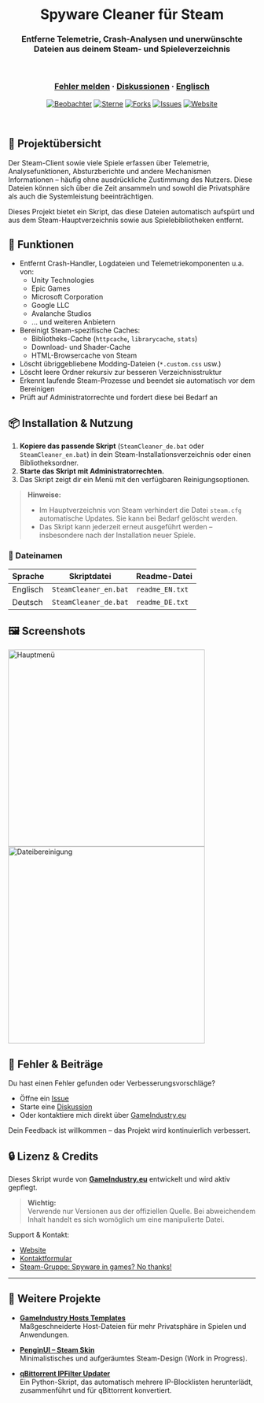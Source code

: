 <h1 align="center">Spyware Cleaner für Steam</h1>
<h3 align="center">Entferne Telemetrie, Crash-Analysen und unerwünschte Dateien aus deinem Steam- und Spieleverzeichnis</h3>

<br />

<h3 align="center">
  <a href="https://github.com/KodoPengin/SteamCleaner/issues">Fehler melden</a>
  <span> · </span>
  <a href="https://github.com/KodoPengin/SteamCleaner/discussions">Diskussionen</a>
  <span> · </span>
  <a href="/README.md">Englisch</a>
</h3>

<p align="center">
  <a href="https://github.com/KodoPengin/SteamCleaner/watchers"><img alt="Beobachter" src="https://img.shields.io/github/watchers/KodoPengin/Del_U3A.svg?color=0088ff" /></a>
  <a href="https://github.com/KodoPengin/SteamCleaner/stargazers"><img alt="Sterne" src="https://img.shields.io/github/stars/KodoPengin/Del_U3A.svg?color=0088ff" /></a>
  <a href="https://github.com/KodoPengin/SteamCleaner/network/members"><img alt="Forks" src="https://img.shields.io/github/forks/KodoPengin/Del_U3A.svg?color=0088ff" /></a>
  <a href="https://github.com/KodoPengin/SteamCleaner/issues"><img alt="Issues" src="https://img.shields.io/github/issues/KodoPengin/Del_U3A.svg?color=0088ff" /></a>
  <a href="https://gameindustry.eu"><img alt="Website" src="https://img.shields.io/badge/website-online-blue?url=https%3A%2F%2Fgameindustry.eu?color=0088ff" /></a>
</p>

<br />

## 📝 Projektübersicht

Der Steam-Client sowie viele Spiele erfassen über Telemetrie, Analysefunktionen, Absturzberichte und andere Mechanismen Informationen – häufig ohne ausdrückliche Zustimmung des Nutzers. Diese Dateien können sich über die Zeit ansammeln und sowohl die Privatsphäre als auch die Systemleistung beeinträchtigen.

Dieses Projekt bietet ein Skript, das diese Dateien automatisch aufspürt und aus dem Steam-Hauptverzeichnis sowie aus Spielebibliotheken entfernt.

## 🔧 Funktionen

- Entfernt Crash-Handler, Logdateien und Telemetriekomponenten u.a. von:
  - Unity Technologies  
  - Epic Games  
  - Microsoft Corporation  
  - Google LLC  
  - Avalanche Studios  
  - ... und weiteren Anbietern
- Bereinigt Steam-spezifische Caches:
  - Bibliotheks-Cache (`httpcache`, `librarycache`, `stats`)
  - Download- und Shader-Cache
  - HTML-Browsercache von Steam
- Löscht übriggebliebene Modding-Dateien (`*.custom.css` usw.)
- Löscht leere Ordner rekursiv zur besseren Verzeichnisstruktur
- Erkennt laufende Steam-Prozesse und beendet sie automatisch vor dem Bereinigen
- Prüft auf Administratorrechte und fordert diese bei Bedarf an

## 📦 Installation & Nutzung

1. **Kopiere das passende Skript** (`SteamCleaner_de.bat` oder `SteamCleaner_en.bat`) in dein Steam-Installationsverzeichnis oder einen Bibliotheksordner.
2. **Starte das Skript mit Administratorrechten.**
3. Das Skript zeigt dir ein Menü mit den verfügbaren Reinigungsoptionen.

> **Hinweise:**  
> - Im Hauptverzeichnis von Steam verhindert die Datei `steam.cfg` automatische Updates. Sie kann bei Bedarf gelöscht werden.  
> - Das Skript kann jederzeit erneut ausgeführt werden – insbesondere nach der Installation neuer Spiele.

### 📁 Dateinamen

| Sprache | Skriptdatei            | Readme-Datei     |
|---------|------------------------|------------------|
| Englisch| `SteamCleaner_en.bat`  | `readme_EN.txt`  |
| Deutsch | `SteamCleaner_de.bat`  | `readme_DE.txt`  |

## 🖼️ Screenshots

<p float="left">
  <img src="https://www.gameindustry.eu/images/git/del_U3A.webp" alt="Hauptmenü" width="400">
  <img src="https://www.gameindustry.eu/images/git/del_U3A_explorer.webp" alt="Dateibereinigung" width="400">
</p>

## 🐞 Fehler & Beiträge

Du hast einen Fehler gefunden oder Verbesserungsvorschläge?
- Öffne ein [Issue](https://github.com/KodoPengin/SteamCleaner/issues)
- Starte eine [Diskussion](https://github.com/KodoPengin/SteamCleaner/discussions)
- Oder kontaktiere mich direkt über [GameIndustry.eu](https://www.gameindustry.eu/u/kontakt/)

Dein Feedback ist willkommen – das Projekt wird kontinuierlich verbessert.

## 🔒 Lizenz & Credits

Dieses Skript wurde von **[GameIndustry.eu](https://www.gameindustry.eu)** entwickelt und wird aktiv gepflegt.

> **Wichtig:**  
> Verwende nur Versionen aus der offiziellen Quelle. Bei abweichendem Inhalt handelt es sich womöglich um eine manipulierte Datei.

Support & Kontakt:
- [Website](https://www.gameindustry.eu)
- [Kontaktformular](https://www.gameindustry.eu/contact/)
- [Steam-Gruppe: Spyware in games? No thanks!](https://steamcommunity.com/groups/penguindome/)

---

## 🔗 Weitere Projekte

- **[GameIndustry Hosts Templates](https://github.com/KodoPengin/GameIndustry-hosts-Template)**  
  Maßgeschneiderte Host-Dateien für mehr Privatsphäre in Spielen und Anwendungen.

- **[PenginUI – Steam Skin](https://github.com/KodoPengin/PenginUI)**  
  Minimalistisches und aufgeräumtes Steam-Design (Work in Progress).

- **[qBittorrent IPFilter Updater](https://github.com/KodoPengin/python-ipfilter-qbittorent)**  
  Ein Python-Skript, das automatisch mehrere IP-Blocklisten herunterlädt, zusammenführt und für qBittorrent konvertiert.